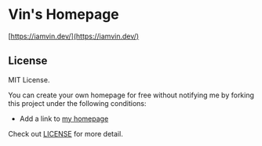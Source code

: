 # Vin's Homepage

[https://iamvin.dev/](https://iamvin.dev/)

## License

MIT License.

You can create your own homepage for free without notifying me by forking this project under the following conditions:

- Add a link to [my homepage](https://iamvin.dev/)

Check out [LICENSE](./LICENSE) for more detail.

